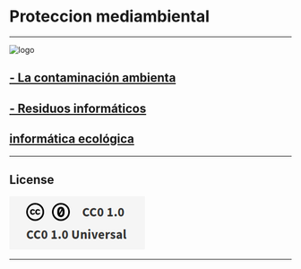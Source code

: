# Proteccion mediambiental

***
![logo](/establecer-conservacion-ecologica-proteccion-medio-ambiente_24877-53676.avif)


## [- La contaminación ambienta](https://github.com/ciscoAnass/Proteccion-mediambiental/blob/main/La-contaminaci%C3%B3n-ambienta.md)
## [- Residuos informáticos](https://github.com/ciscoAnass/Proteccion-mediambiental/blob/main/Residuos-informaticos)
## [informática ecológica](https://github.com/ciscoAnass/Proteccion-mediambiental/blob/main/infromatica-ecologica)


***
## License

![License](/license.png)

***
